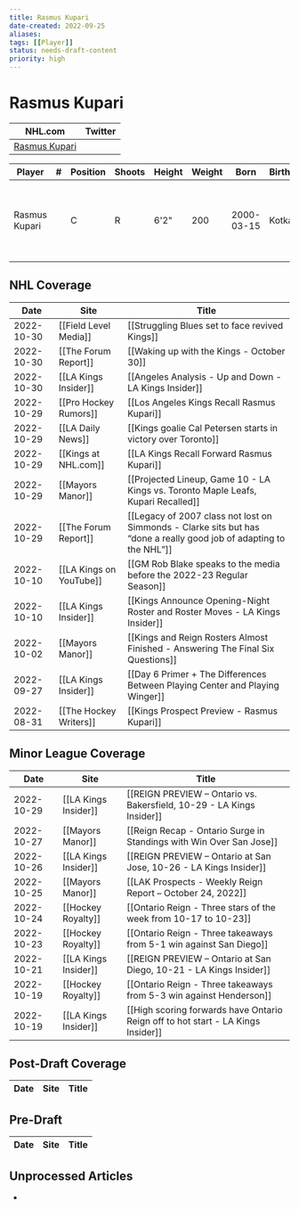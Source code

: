 ```yaml
---
title: Rasmus Kupari
date-created: 2022-09-25
aliases: 
tags: [[Player]]
status: needs-draft-content
priority: high
---
```


# Rasmus Kupari

NHL.com | Twitter
-|-
[Rasmus Kupari](https://www.nhl.com/player/rasmus-kupari-8480845) | []()

Player | \# | Position | Shoots | Height | Weight | Born | Birthplace | Draft
---|---|---|---|---|---|---|---|---
Rasmus Kupari | |  C | R | 6'2" | 200 |2000-03-15 | Kotka, FIN | 2018 LAK, 1st rd, 20th pk (20th overall)
 


## NHL  Coverage
| Date       | Site                    | Title                                                                                                               |
| ---------- | ----------------------- | ------------------------------------------------------------------------------------------------------------------- |
| 2022-10-30 | [[Field Level Media]]   | [[Struggling Blues set to face revived Kings]]                                                                      |
| 2022-10-30 | [[The Forum Report]]    | [[Waking up with the Kings - October 30]]                                                                           |
| 2022-10-30 | [[LA Kings Insider]]    | [[Angeles Analysis - Up and Down - LA Kings Insider]]                                                               |
| 2022-10-29 | [[Pro Hockey Rumors]]   | [[Los Angeles Kings Recall Rasmus Kupari]]                                                                          |
| 2022-10-29 | [[LA Daily News]]       | [[Kings goalie Cal Petersen starts in victory over Toronto]]                                                        |
| 2022-10-29 | [[Kings at NHL.com]]    | [[LA Kings Recall Forward Rasmus Kupari]]                                                                           |
| 2022-10-29 | [[Mayors Manor]]        | [[Projected Lineup, Game 10 - LA Kings vs. Toronto Maple Leafs, Kupari Recalled]]                                   |
| 2022-10-29 | [[The Forum Report]]    | [[Legacy of 2007 class not lost on Simmonds - Clarke sits but has “done a really good job of adapting to the NHL”]] |
| 2022-10-10 | [[LA Kings on YouTube]] | [[GM Rob Blake speaks to the media before the 2022-23 Regular Season]]                                              |
| 2022-10-10 | [[LA Kings Insider]]    | [[Kings Announce Opening-Night Roster and Roster Moves - LA Kings Insider]]                                         |
| 2022-10-02 | [[Mayors Manor]]        | [[Kings and Reign Rosters Almost Finished - Answering The Final Six Questions]]                                     |
| 2022-09-27 | [[LA Kings Insider]]    | [[Day 6 Primer + The Differences Between Playing Center and Playing Winger]]                                        |
| 2022-08-31 | [[The Hockey Writers]]  | [[Kings Prospect Preview - Rasmus Kupari]]                                                                          |


## Minor League Coverage
| Date       | Site                 | Title                                                                            |
| ---------- | -------------------- | -------------------------------------------------------------------------------- |
| 2022-10-29 | [[LA Kings Insider]] | [[REIGN PREVIEW – Ontario vs. Bakersfield, 10-29 - LA Kings Insider]]            |
| 2022-10-27 | [[Mayors Manor]]     | [[Reign Recap - Ontario Surge in Standings with Win Over San Jose]]              |
| 2022-10-26 | [[LA Kings Insider]] | [[REIGN PREVIEW – Ontario at San Jose, 10-26 - LA Kings Insider]]                |
| 2022-10-25 | [[Mayors Manor]]     | [[LAK Prospects - Weekly Reign Report – October 24, 2022]]                       |
| 2022-10-24 | [[Hockey Royalty]]   | [[Ontario Reign - Three stars of the week from 10-17 to 10-23]]                  |
| 2022-10-23 | [[Hockey Royalty]]   | [[Ontario Reign - Three takeaways from 5-1 win against San Diego]]               |
| 2022-10-21 | [[LA Kings Insider]] | [[REIGN PREVIEW – Ontario at San Diego, 10-21 - LA Kings Insider]]               |
| 2022-10-19 | [[Hockey Royalty]]   | [[Ontario Reign - Three takeaways from 5-3 win against Henderson]]               |
| 2022-10-19 | [[LA Kings Insider]] | [[High scoring forwards have Ontario Reign off to hot start - LA Kings Insider]] |


## Post-Draft Coverage
Date | Site |  Title
---|---|---


## Pre-Draft
Date | Site |  Title
---|---|---


## Unprocessed Articles
- 
